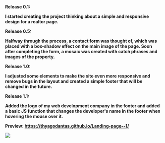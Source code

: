 <div><strong>
Release 0.1:

I started creating the project thinking about a simple and responsive design for a realtor page.


Release 0.5:

Halfway through the process, a contact form was thought of, which was placed with a box-shadow effect on the main image of the page. Soon after completing the form, a mosaic was created with catch phrases and images of the property.

Release 1.0:

I adjusted some elements to make the site even more responsive and remove bugs in the layout and created a simple footer that will be changed in the future.

Release 1.1:

Added the logo of my web development company in the footer and added a basic JS function that changes the developer's name in the footer when hovering the mouse over it.

Preview: https://thyagodantas.github.io/Landing-page--1/
</strong></div>
<div><img src="https://i.imgur.com/4jikchP.png" /></div>
